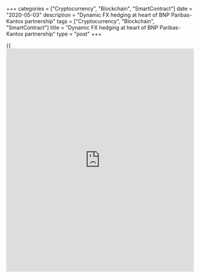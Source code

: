 +++
categories = ["Cryptocurrency", "Blockchain", "SmartContract"]
date = "2020-05-03"
description = "Dynamic FX hedging at heart of BNP Paribas-Kantox partnership"
tags = ["Cryptocurrency", "Blockchain", "SmartContract"]
title = "Dynamic FX hedging at heart of BNP Paribas-Kantox partnership"
type = "post"
+++

{{<iframe id="large-banner" src="https://www.bounty.group/#slide=3.0" width="100%" height="600" scrolling="no" style="border: 0px solid rgb(216, 221, 230); border-radius: 3px;">}}

#  Dynamic FX hedging at heart of BNP Paribas-Kantox partnership

COPYING AND DISTRIBUTING ARE PROHIBITED WITHOUT PERMISSION OF THE
PUBLISHER: [ SContreras@Euromoney.com][1]

By:  Paul Golden  Published on:  Monday, September 30, 2019

Corporates' increasing need to use treasury resources more efficiently
has persuaded BNP Paribas to partner with fintech Kantox to offer a new
dynamic hedging solution to clients.

![BNP-Paribas-dawn-dusk-R-780.jpg][2]  
_Dawn of a new partnership between BNP Paribas and Kantox_

  

[BNP Paribas][3] has unveiled a strategic partnership with Kantox, an
FX-focused fintech, that will enable EMEA-based treasurers to automate
and streamline [FX workflows][4]. It is designed to complement the range
of products already available on BNP Paribas’ digital banking platform,
Centric.

[Dynamic hedging][5] addresses customer demand for greater efficiency in
FX processes – a demand that is usually driven by a need to use treasury
resources more effectively, explains Xavier Gallant, co-head of
corporate rates, FX and local markets sales EMEA at BNP Paribas.

![Xavier Gallant 160x186][6]  
  
---  
  
 _Xavier Gallant,  
BNP Paribas_  
  
“One of the key features for customers is that it provides full
automation of treasury processes from identification of currency
exposures to execution and reporting of transactions,” he says.
“Automating low-value-added [functions](https://www.fintechee.com/tutorial-for-forex-trading/basic-functions/) such as day-to-day hedging enables
the treasury team to focus on more strategic issues.” These could
include selling bonds or carrying out acquisitions, for example.

The solution also improves the control framework around the execution of
FX, so that rather than involving multiple treasury dealers with
[different approaches to hedging][7], a customer can ensure compliance
with best practice because the rules are set for all currencies and
exposures.

Gallant says the two parties have been in discussions for the last 18
months. “We started by [contact](https://www.playgroundfx.com/contact/)ing selected clients to ascertain their
appetite for dynamic hedging,” he adds. “We have to recognize that every
client has different constraints and treasury systems, so implementation
is a bespoke process.”

BNP Paribas decided to partner with Kantox rather than using a white
label solution because it could get access to a service that was already
being used by more than 100 customers across 12 countries.

  

> We have a significant development facility within the bank and have
invested heavily in digital growth. But the reality is that Kantox has
developed a very successful business model and the solution was live and
tested  
>

>

>  - Xavier Gallant, BNP Paribas

  

“We considered building a product in-house,” says Gallant. “We have a
significant development facility within the bank and have invested
heavily in digital growth. But the reality is that Kantox has developed
a very successful business model and the solution was live and tested.”

This is the first partnership of its type for BNP Paribas in [corporate
FX][8], but Gallant is confident that bank-fintech partnerships will
become more common in this market.

According to Kantox, micro-hedging solutions have already proved that
the impact of transactional FX risk on a company’s P&L can be reduced to
almost zero. Its view is that when markets become volatile ‒ and
particularly when important geopolitical or economic events occur ‒
having an [automated](https://www.fintechee.com/features/automated-forex-trading/) hedging solution that can react in real time makes
all the difference.

### Changing attitudes

When discussing partnerships with banks, [Philippe Gelis, CEO and co-
founder of Kantox][4], has observed that fintechs are always trying to
find the right balance between disclosing enough to make their
technology appealing, while not saying too much.

However, he also believes that banks’ attitudes toward fintech companies
have changed significantly over the last five years. They have realized
that they cannot keep up with the pace of innovation and therefore need
to strike the right balance between investing in and replacing their
older legacy systems.  

![Philippe Gelis Kantox 160x186][9]  
  
---  
  
 _Philippe Gelis,  
Kantox_  
  
“We are seeing more of a trend toward banks partnering with or investing
in and acquiring fintech companies,” adds Gelis.

He says there are several reasons why his company has focused on
developing partnerships rather than simply providing a [white label](https://www.fintechee.com/services/forex-broker-white-label/)
solution.

First, a [white label](https://www.fintechee.com/services/forex-broker-white-label/) approach means the provider is simply one of many
technology suppliers to a bank. “We have built unique technology for FX
workflow automation and we want to highlight that, something that is
possible only through co-branding," says Gelis.

"Secondly, our partnerships consist of plugging our software into
clients’ enterprise resource planning systems through our API or FTP
connection and then connecting to banks’ FX liquidity. By nature we will
face the client when deploying our software, so a [white label](https://www.fintechee.com/services/forex-broker-white-label/) approach
makes little sense.”

In August, Kantox announced that it was supplying its dynamic hedging
solution to Silicon Valley Bank. “We appointed a head of bank
partnerships last year to help us really focus on commercial
partnerships and that effort is now paying off,” says Gelis.

   1. mailto:SContreras@Euromoney.com
   2. /v-bf447f9577529e85bd9f8078ed880cd3/Media/images/euromoney/reuters-9/BNP-Paribas-dawn-dusk-R-780.jpg
   3. www.euromoney.com/article/b1fmnd4nv3rqny/western-europe39s-best-bank-for-transaction-services-2019-bnp-paribas
   4. www.euromoney.com/article/b1gxbxnqlmw2f2/treasurers-need-to-move-out-of-risk-management-comfort-zone
   5. www.euromoney.com/article/b12knzr3hjl1gs/fx-dynamic-hedging-takes-centre-stage-for-turbulent-em-currencies
   6. /v-83a01bb710b632cbc121bd81bef3b3da/Media/images/euromoney/magazine/sept-19-3/Xavier Gallant 160x186.jpg
   7. www.euromoney.com/article/b1gd20bry0sfzx/hedging-complacency-adds-to-corporate-fx-risk-citi-finds
   8. www.euromoney.com/article/b1fftmc1s6fx0l/fx-corporate-hedging-goes-forwards-and-backwards
   9. /v-22f8e4ec7a5509bd74c7d590be1bc8be/Media/images/euromoney/magazine/sept-19-1/Philippe Gelis Kantox 160x186.jpg